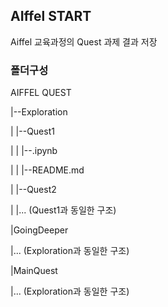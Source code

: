 ## AIffel START

Aiffel 교육과정의 Quest 과제 결과 저장

### 폴더구성

AIFFEL QUEST

|--Exploration

| |--Quest1

| | |--.ipynb

| | |--README.md

| |--Quest2

| |... (Quest1과 동일한 구조)

|GoingDeeper

|... (Exploration과 동일한 구조)

|MainQuest

|... (Exploration과 동일한 구조)
